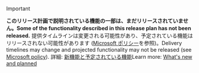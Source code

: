 > [!IMPORTANT]
> <span data-ttu-id="d24e1-101">**このリリース計画で説明されている機能の一部は、まだリリースされていません。**</span><span class="sxs-lookup"><span data-stu-id="d24e1-101">**Some of the functionality described in this release plan has not been released.**</span></span> <span data-ttu-id="d24e1-102">提供タイムラインは変更される可能性があり、予定されている機能はリリースされない可能性があります ([Microsoft ポリシー](https://go.microsoft.com/fwlink/p/?linkid=2007332)を参照)。</span><span class="sxs-lookup"><span data-stu-id="d24e1-102">Delivery timelines may change and projected functionality may not be released (see [Microsoft policy](https://go.microsoft.com/fwlink/p/?linkid=2007332)).</span></span> <span data-ttu-id="d24e1-103">詳細: [新機能と予定されている機能](/dynamics365-release-plan/2020wave1/dynamics365-marketing/planned-features)</span><span class="sxs-lookup"><span data-stu-id="d24e1-103">Learn more: [What's new and planned](/dynamics365-release-plan/2020wave1/dynamics365-marketing/planned-features)</span></span> 
